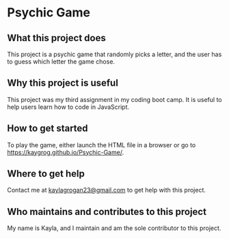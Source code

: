 # Psychic Game

## What this project does
This project is a psychic game that randomly picks a letter, and the user has to guess which letter the game chose.

## Why this project is useful
This project was my third assignment in my coding boot camp. It is useful to help users learn how to code in JavaScript.

## How to get started
To play the game, either launch the HTML file in a browser or go to https://kaygrog.github.io/Psychic-Game/.

## Where to get help
Contact me at kaylagrogan23@gmail.com to get help with this project.

## Who maintains and contributes to this project
My name is Kayla, and I maintain and am the sole contributor to this project.
